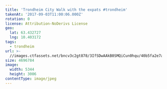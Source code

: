 ```yaml
---
title: 'Trondheim City Walk with the expats #trondheim'
takenAt: '2017-09-03T11:00:06.000Z'
rotation: 0
license: Attribution-NoDerivs License
geo:
  lat: 63.432727
  lng: 10.403172
tags:
  - trondheim
url: >-
  //images.ctfassets.net/bncv3c2gt878/3IfSDwAAkB0SMQiCun0hqu/40b5fa2e7a6162640e878f35d4586bab/trondheim-city-walk-with-the-expats-trondheim_36837589782_o
size: 4696784
image:
  width: 5344
  height: 3006
contentType: image/jpeg
---
```


